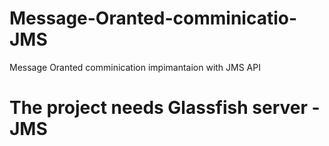 # Message-Oranted-comminicatio-JMS
Message Oranted comminication impimantaion with JMS API
 # The project needs Glassfish server - JMS
